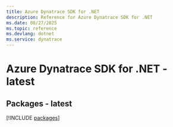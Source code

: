```yaml
---
title: Azure Dynatrace SDK for .NET
description: Reference for Azure Dynatrace SDK for .NET
ms.date: 08/27/2025
ms.topic: reference
ms.devlang: dotnet
ms.service: dynatrace
---
```

# Azure Dynatrace SDK for .NET - latest
## Packages - latest
[!INCLUDE [packages](dynatrace-index.md)]